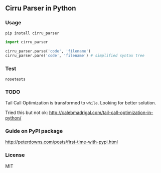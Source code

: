 
Cirru Parser in Python
----

### Usage

```
pip install cirru_parser
```

```python
import cirru_parser

cirru_parser.parse('code', 'filename')
cirru_parser.pare('code', 'filename') # simplified syntax tree
```

### Test

```
nosetests
```

### TODO

Tail Call Optimization is transformed to `while`. Looking for better solution.

Tried this but not ok: http://calebmadrigal.com/tail-call-optimization-in-python/

### Guide on PyPI package

http://peterdowns.com/posts/first-time-with-pypi.html

### License

MIT
